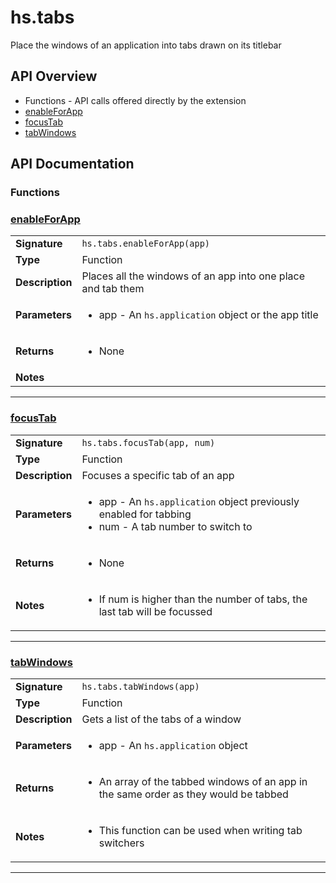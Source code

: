 # hs.tabs

Place the windows of an application into tabs drawn on its titlebar

## API Overview
* Functions - API calls offered directly by the extension
 * [enableForApp](#enableforapp)
 * [focusTab](#focustab)
 * [tabWindows](#tabwindows)

## API Documentation

### Functions


### [enableForApp](#enableforapp)

|                                             |                                                                                     |
| --------------------------------------------|-------------------------------------------------------------------------------------|
| **Signature**                               | `hs.tabs.enableForApp(app)`                                                                    |
| **Type**                                    | Function                                                                     |
| **Description**                             | Places all the windows of an app into one place and tab them                                                                     |
| **Parameters**                              | <ul><li>app - An `hs.application` object or the app title</li></ul> |
| **Returns**                                 | <ul><li>None</li></ul>          |
| **Notes**                                   | <ul></ul>                |

---

### [focusTab](#focustab)

|                                             |                                                                                     |
| --------------------------------------------|-------------------------------------------------------------------------------------|
| **Signature**                               | `hs.tabs.focusTab(app, num)`                                                                    |
| **Type**                                    | Function                                                                     |
| **Description**                             | Focuses a specific tab of an app                                                                     |
| **Parameters**                              | <ul><li>app - An `hs.application` object previously enabled for tabbing</li><li>num - A tab number to switch to</li></ul> |
| **Returns**                                 | <ul><li>None</li></ul>          |
| **Notes**                                   | <ul><li>If num is higher than the number of tabs, the last tab will be focussed</li></ul>                |

---

### [tabWindows](#tabwindows)

|                                             |                                                                                     |
| --------------------------------------------|-------------------------------------------------------------------------------------|
| **Signature**                               | `hs.tabs.tabWindows(app)`                                                                    |
| **Type**                                    | Function                                                                     |
| **Description**                             | Gets a list of the tabs of a window                                                                     |
| **Parameters**                              | <ul><li>app - An `hs.application` object</li></ul> |
| **Returns**                                 | <ul><li>An array of the tabbed windows of an app in the same order as they would be tabbed</li></ul>          |
| **Notes**                                   | <ul><li>This function can be used when writing tab switchers</li></ul>                |

---
